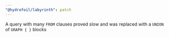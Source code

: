 ```yaml
---
"@hydrofoil/labyrinth": patch
---
```


A query with many `FROM` clauses proved slow and was replaced with a `UNION` of `GRAPH { }` blocks

